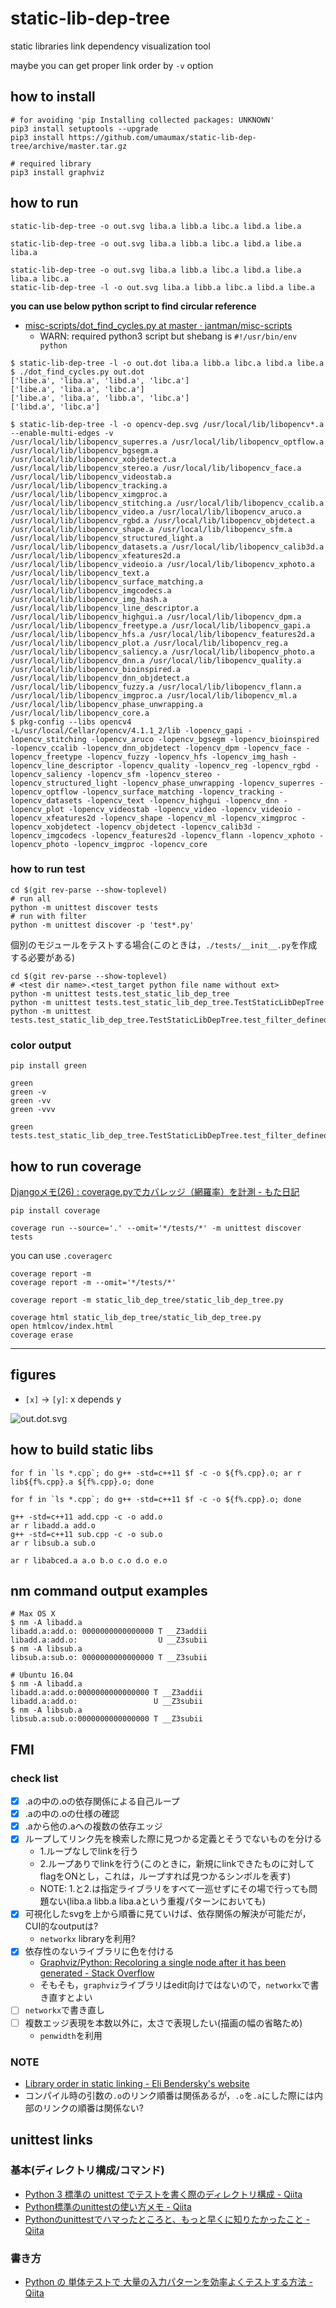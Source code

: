 # static-lib-dep-tree

static libraries link dependency visualization tool

maybe you can get proper link order by `-v` option

## how to install
```
# for avoiding 'pip Installing collected packages: UNKNOWN'
pip3 install setuptools --upgrade
pip3 install https://github.com/umaumax/static-lib-dep-tree/archive/master.tar.gz
```

```
# required library
pip3 install graphviz
```

## how to run
```
static-lib-dep-tree -o out.svg liba.a libb.a libc.a libd.a libe.a

static-lib-dep-tree -o out.svg liba.a libb.a libc.a libd.a libe.a liba.a

static-lib-dep-tree -o out.svg liba.a libb.a libc.a libd.a libe.a liba.a libc.a
static-lib-dep-tree -l -o out.svg liba.a libb.a libc.a libd.a libe.a
```

__you can use below python script to find circular reference__

* [misc\-scripts/dot\_find\_cycles\.py at master · jantman/misc\-scripts]( https://github.com/jantman/misc-scripts/blob/master/dot_find_cycles.py )
  * WARN: required python3 script but shebang is `#!/usr/bin/env python`

```
$ static-lib-dep-tree -l -o out.dot liba.a libb.a libc.a libd.a libe.a
$ ./dot_find_cycles.py out.dot
['libe.a', 'liba.a', 'libd.a', 'libc.a']
['libe.a', 'liba.a', 'libc.a']
['libe.a', 'liba.a', 'libb.a', 'libc.a']
['libd.a', 'libc.a']
```

```
$ static-lib-dep-tree -l -o opencv-dep.svg /usr/local/lib/libopencv*.a --enable-multi-edges -v
/usr/local/lib/libopencv_superres.a /usr/local/lib/libopencv_optflow.a /usr/local/lib/libopencv_bgsegm.a /usr/local/lib/libopencv_xobjdetect.a /usr/local/lib/libopencv_stereo.a /usr/local/lib/libopencv_face.a /usr/local/lib/libopencv_videostab.a /usr/local/lib/libopencv_tracking.a /usr/local/lib/libopencv_ximgproc.a /usr/local/lib/libopencv_stitching.a /usr/local/lib/libopencv_ccalib.a /usr/local/lib/libopencv_video.a /usr/local/lib/libopencv_aruco.a /usr/local/lib/libopencv_rgbd.a /usr/local/lib/libopencv_objdetect.a /usr/local/lib/libopencv_shape.a /usr/local/lib/libopencv_sfm.a /usr/local/lib/libopencv_structured_light.a /usr/local/lib/libopencv_datasets.a /usr/local/lib/libopencv_calib3d.a /usr/local/lib/libopencv_xfeatures2d.a /usr/local/lib/libopencv_videoio.a /usr/local/lib/libopencv_xphoto.a /usr/local/lib/libopencv_text.a /usr/local/lib/libopencv_surface_matching.a /usr/local/lib/libopencv_imgcodecs.a /usr/local/lib/libopencv_img_hash.a /usr/local/lib/libopencv_line_descriptor.a /usr/local/lib/libopencv_highgui.a /usr/local/lib/libopencv_dpm.a /usr/local/lib/libopencv_freetype.a /usr/local/lib/libopencv_gapi.a /usr/local/lib/libopencv_hfs.a /usr/local/lib/libopencv_features2d.a /usr/local/lib/libopencv_plot.a /usr/local/lib/libopencv_reg.a /usr/local/lib/libopencv_saliency.a /usr/local/lib/libopencv_photo.a /usr/local/lib/libopencv_dnn.a /usr/local/lib/libopencv_quality.a /usr/local/lib/libopencv_bioinspired.a /usr/local/lib/libopencv_dnn_objdetect.a /usr/local/lib/libopencv_fuzzy.a /usr/local/lib/libopencv_flann.a /usr/local/lib/libopencv_imgproc.a /usr/local/lib/libopencv_ml.a /usr/local/lib/libopencv_phase_unwrapping.a /usr/local/lib/libopencv_core.a
$ pkg-config --libs opencv4
-L/usr/local/Cellar/opencv/4.1.1_2/lib -lopencv_gapi -lopencv_stitching -lopencv_aruco -lopencv_bgsegm -lopencv_bioinspired -lopencv_ccalib -lopencv_dnn_objdetect -lopencv_dpm -lopencv_face -lopencv_freetype -lopencv_fuzzy -lopencv_hfs -lopencv_img_hash -lopencv_line_descriptor -lopencv_quality -lopencv_reg -lopencv_rgbd -lopencv_saliency -lopencv_sfm -lopencv_stereo -lopencv_structured_light -lopencv_phase_unwrapping -lopencv_superres -lopencv_optflow -lopencv_surface_matching -lopencv_tracking -lopencv_datasets -lopencv_text -lopencv_highgui -lopencv_dnn -lopencv_plot -lopencv_videostab -lopencv_video -lopencv_videoio -lopencv_xfeatures2d -lopencv_shape -lopencv_ml -lopencv_ximgproc -lopencv_xobjdetect -lopencv_objdetect -lopencv_calib3d -lopencv_imgcodecs -lopencv_features2d -lopencv_flann -lopencv_xphoto -lopencv_photo -lopencv_imgproc -lopencv_core
```

### how to run test
```
cd $(git rev-parse --show-toplevel)
# run all
python -m unittest discover tests
# run with filter
python -m unittest discover -p 'test*.py'
```

個別のモジュールをテストする場合(このときは，`./tests/__init__.py`を作成する必要がある)
```
cd $(git rev-parse --show-toplevel)
# <test dir name>.<test_target python file name without ext>
python -m unittest tests.test_static_lib_dep_tree
python -m unittest tests.test_static_lib_dep_tree.TestStaticLibDepTree
python -m unittest tests.test_static_lib_dep_tree.TestStaticLibDepTree.test_filter_defined_symbol_normal
```

### color output
```
pip install green
```

```
green
green -v
green -vv
green -vvv

green tests.test_static_lib_dep_tree.TestStaticLibDepTree.test_filter_defined_symbol_normal
```

## how to run coverage
[Djangoメモ\(26\) : coverage\.pyでカバレッジ（網羅率）を計測 \- もた日記]( https://wonderwall.hatenablog.com/entry/2018/03/26/003000 )

```
pip install coverage
```

```
coverage run --source='.' --omit='*/tests/*' -m unittest discover tests
```

you can use `.coveragerc`

```
coverage report -m
coverage report -m --omit='*/tests/*'

coverage report -m static_lib_dep_tree/static_lib_dep_tree.py
```

```
coverage html static_lib_dep_tree/static_lib_dep_tree.py
open htmlcov/index.html
coverage erase
```

----

## figures
* `[x]` -> `[y]`: x depends y

![out.dot.svg](./static_lib_dep_tree/examples/out.dot.svg)

## how to build static libs
```
for f in `ls *.cpp`; do g++ -std=c++11 $f -c -o ${f%.cpp}.o; ar r lib${f%.cpp}.a ${f%.cpp}.o; done

for f in `ls *.cpp`; do g++ -std=c++11 $f -c -o ${f%.cpp}.o; done

g++ -std=c++11 add.cpp -c -o add.o
ar r libadd.a add.o
g++ -std=c++11 sub.cpp -c -o sub.o
ar r libsub.a sub.o

ar r libabced.a a.o b.o c.o d.o e.o
```

## nm command output examples
```
# Max OS X
$ nm -A libadd.a
libadd.a:add.o: 0000000000000000 T __Z3addii
libadd.a:add.o:                  U __Z3subii
$ nm -A libsub.a
libsub.a:sub.o: 0000000000000000 T __Z3subii

# Ubuntu 16.04
$ nm -A libadd.a
libadd.a:add.o:0000000000000000 T __Z3addii
libadd.a:add.o:                 U __Z3subii
$ nm -A libsub.a
libsub.a:sub.o:0000000000000000 T __Z3subii
```

## FMI
### check list
* [x] .aの中の.oの依存関係による自己ループ
* [x] .aの中の.oの仕様の確認
* [x] .aから他の.aへの複数の依存エッジ
* [x] ループしてリンク先を検索した際に見つかる定義とそうでないものを分ける
  * 1.ループなしでlinkを行う
  * 2.ループありでlinkを行う(このときに，新規にlinkできたものに対してflagをONとし，これは，ループすれば見つかるシンボルを表す)
  * NOTE: 1.と2.は指定ライブラリをすべて一巡せずにその場で行っても問題ない(liba.a libb.a liba.aという重複パターンにおいても)
* [x] 可視化したsvgを上から順番に見ていけば、依存関係の解決が可能だが，CUI的なoutputは?
  * `networkx` libraryを利用?
* [x] 依存性のないライブラリに色を付ける
  * [Graphviz/Python: Recoloring a single node after it has been generated \- Stack Overflow]( https://stackoverflow.com/questions/44337180/graphviz-python-recoloring-a-single-node-after-it-has-been-generated )
  * そもそも，`graphviz`ライブラリはedit向けではないので，`networkx`で書き直すとよい
* [ ] `networkx`で書き直し
* [ ] 複数エッジ表現を本数以外に，太さで表現したい(描画の幅の省略ため)
  * `penwidth`を利用

### NOTE
* [Library order in static linking \- Eli Bendersky's website]( https://eli.thegreenplace.net/2013/07/09/library-order-in-static-linking )
* コンパイル時の引数の`.o`のリンク順番は関係あるが，`.o`を`.a`にした際には内部のリンクの順番は関係ない?

## unittest links
### 基本(ディレクトリ構成/コマンド)
* [Python 3 標準の unittest でテストを書く際のディレクトリ構成 \- Qiita]( https://qiita.com/hoto17296/items/fa0166728177e676cd36 )
* [Python標準のunittestの使い方メモ \- Qiita]( https://qiita.com/aomidro/items/3e3449fde924893f18ca )
* [Pythonのunittestでハマったところと、もっと早くに知りたかったこと \- Qiita]( https://qiita.com/jesus_isao/items/f93c11248192645eb25d )

### 書き方
* [Python の 単体テストで 大量の入力パターンを効率よくテストする方法 \- Qiita]( https://qiita.com/Asayu123/items/61ef72bb829dd8baba9f )
